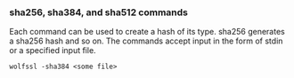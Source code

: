 ### sha256, sha384, and sha512 commands
Each command can be used to create a hash of its type. sha256 generates a sha256 hash and so on. The commands accept input in the form of stdin or a specified input file.

```
wolfssl -sha384 <some file>
```
